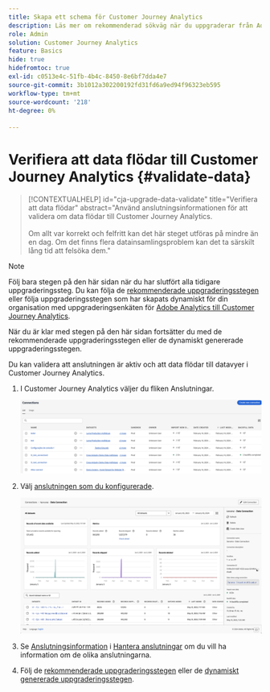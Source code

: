 ```yaml
---
title: Skapa ett schema för Customer Journey Analytics
description: Läs mer om rekommenderad sökväg när du uppgraderar från Adobe Analytics till Customer Journey Analytics
role: Admin
solution: Customer Journey Analytics
feature: Basics
hide: true
hidefromtoc: true
exl-id: c0513e4c-51fb-4b4c-8450-8e6bf7dda4e7
source-git-commit: 3b1012a302200192fd31fd6a9ed94f96323eb595
workflow-type: tm+mt
source-wordcount: '218'
ht-degree: 0%

---
```


# Verifiera att data flödar till Customer Journey Analytics {#validate-data}

<!-- markdownlint-disable MD034 -->

>[!CONTEXTUALHELP]
>id="cja-upgrade-data-validate"
>title="Verifiera att data flödar"
>abstract="Använd anslutningsinformationen för att validera om data flödar till Customer Journey Analytics.<br><br>Om allt var korrekt och felfritt kan det här steget utföras på mindre än en dag. Om det finns flera datainsamlingsproblem kan det ta särskilt lång tid att felsöka dem."

<!-- markdownlint-enable MD034 -->

>[!NOTE]
> 
>Följ bara stegen på den här sidan när du har slutfört alla tidigare uppgraderingssteg. Du kan följa de [rekommenderade uppgraderingsstegen](/help/getting-started/cja-upgrade/cja-upgrade-recommendations.md#recommended-upgrade-steps-for-most-organizations) eller följa uppgraderingsstegen som har skapats dynamiskt för din organisation med uppgraderingsenkäten för [Adobe Analytics till Customer Journey Analytics](https://gigazelle.github.io/cja-ttv/).
>
>När du är klar med stegen på den här sidan fortsätter du med de rekommenderade uppgraderingsstegen eller de dynamiskt genererade uppgraderingsstegen.

Du kan validera att anslutningen är aktiv och att data flödar till datavyer i Customer Journey Analytics.

1. I Customer Journey Analytics väljer du fliken Anslutningar.

   ![listvy](assets/list-view.png)

1. Välj [anslutningen som du konfigurerade](/help/getting-started/cja-upgrade/cja-upgrade-connection.md).

   ![Alla datauppsättningsfönster med widgetar och inställningar](assets/conn-details.png)

1. Se [Anslutningsinformation](/help/connections/manage-connections.md#manage-connections) i [Hantera anslutningar](/help/connections/manage-connections.md) om du vill ha information om de olika anslutningarna.

1. Följ de [rekommenderade uppgraderingsstegen](/help/getting-started/cja-upgrade/cja-upgrade-recommendations.md#recommended-upgrade-steps-for-most-organizations) eller de [dynamiskt genererade uppgraderingsstegen](https://gigazelle.github.io/cja-ttv/).

<!-- Should we duplicate the content here or single source it with /help/connections/manage-connections.md -->
